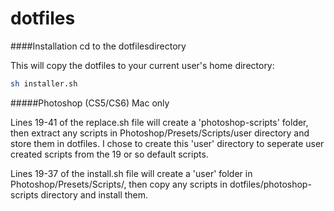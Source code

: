 dotfiles
========
####Installation
cd to the dotfilesdirectory

This will copy the dotfiles to your current user's home directory:
```sh
sh installer.sh
```

#####Photoshop (CS5/CS6) Mac only

Lines 19-41 of the replace.sh file will create a 'photoshop-scripts' folder, then extract any scripts in Photoshop/Presets/Scripts/user directory and store them in dotfiles.
I chose to create this 'user' directory to seperate user created scripts from the 19 or so default scripts.

Lines 19-37 of the install.sh file will create a 'user' folder in Photoshop/Presets/Scripts/, then copy any scripts in dotfiles/photoshop-scripts directory and install them.
